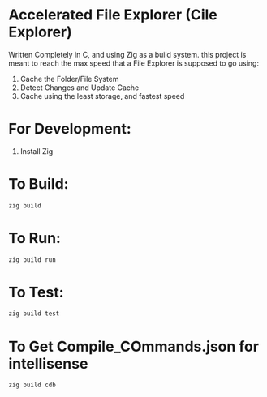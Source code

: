 # Accelerated File Explorer (Cile Explorer)

Written Completely in C, and using Zig as a build system. this project is meant to reach the max speed that a File Explorer is supposed to go using:

1. Cache the Folder/File System
2. Detect Changes and Update Cache
3. Cache using the least storage, and fastest speed

# For Development:

1. Install Zig

# To Build:

```bash
zig build
```

# To Run:

```bash
zig build run
```

# To Test:

```bash
zig build test
```

# To Get Compile_COmmands.json for intellisense

```bash
zig build cdb
```
